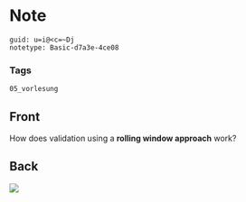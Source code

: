 # Note
```
guid: u=i@<c=~Dj
notetype: Basic-d7a3e-4ce08
```

### Tags
```
05_vorlesung
```

## Front
How does validation using a <b>rolling window approach</b> work?

## Back
<img src="paste-130e110ddea7b72b4404a83c286b07612419a4a9.jpg">
